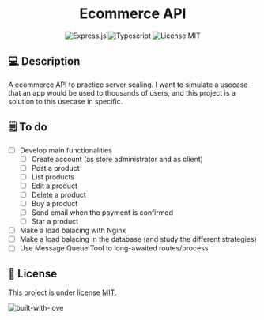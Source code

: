 <h1 align="center">
  Ecommerce API
</h1>

<div align="center">

  ![Express.js](https://img.shields.io/badge/Express.js-000000?style=for-the-badge&logo=express&logoColor=white)
  ![Typescript](https://img.shields.io/badge/TypeScript-007ACC?style=for-the-badge&logo=typescript&logoColor=white)
  ![License MIT](https://img.shields.io/badge/LICENSE-MIT-EA4560?style=for-the-badge)
</div>

## 💻 Description

A ecommerce API to practice server scaling. I want to simulate a usecase that an app 
would be used to thousands of users, and this project is a solution to this usecase in specific.

## 🗒️ To do

 - [ ] Develop main functionalities 
   - [ ] Create account (as store administrator and as client)
   - [ ] Post a product
   - [ ] List products
   - [ ] Edit a product
   - [ ] Delete a product
   - [ ] Buy a product 
   - [ ] Send email when the payment is confirmed
   - [ ] Star a product
 - [ ] Make a load balacing with Nginx
 - [ ] Make a load balacing in the database (and study the different strategies)
 - [ ] Use Message Queue Tool to long-awaited routes/process 

## 📝 License

This project is under license [MIT](./LICENSE).

![built-with-love](https://forthebadge.com/images/badges/built-with-love.svg)



